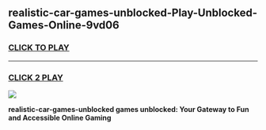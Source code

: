 
## realistic-car-games-unblocked-Play-Unblocked-Games-Online-9vd06
<h3>
<a href="https://premium76.site?title=realistic-car-games-unblocked&ref=24A">CLICK TO PLAY</a></h3>
<hr>

<h3>
<a href="https://premium76.site?title=realistic-car-games-unblocked&ref=24A">CLICK 2 PLAY</a>
  
</h3>

<a href="https://premium76.site?title=realistic-car-games-unblocked&ref=24A"><img src="https://clearcache.store/games.png"></a>


**realistic-car-games-unblocked games unblocked: Your Gateway to Fun and Accessible Online Gaming**
